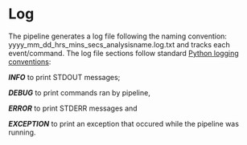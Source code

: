 Log
===

The pipeline generates a log file following the naming convention: yyyy_mm_dd_hrs_mins_secs_analysisname.log.txt and tracks each event/command. The log file sections follow standard [Python logging conventions](https://docs.python.org/2/howto/logging.html):

***INFO*** to print STDOUT messages;

***DEBUG*** to print commands ran by pipeline,

***ERROR*** to print STDERR messages and

***EXCEPTION*** to print an exception that occured while the pipeline was running.